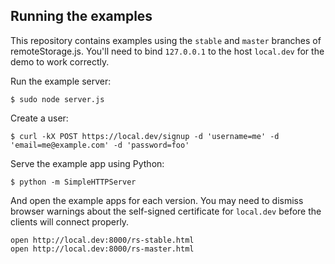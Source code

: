 ## Running the examples

This repository contains examples using the `stable` and `master` branches of
remoteStorage.js. You'll need to bind `127.0.0.1` to the host `local.dev` for
the demo to work correctly.

Run the example server:

```
$ sudo node server.js
```

Create a user:

```
$ curl -kX POST https://local.dev/signup -d 'username=me' -d 'email=me@example.com' -d 'password=foo'
```

Serve the example app using Python:

```
$ python -m SimpleHTTPServer
```

And open the example apps for each version. You may need to dismiss browser
warnings about the self-signed certificate for `local.dev` before the clients
will connect properly.

    open http://local.dev:8000/rs-stable.html
    open http://local.dev:8000/rs-master.html

